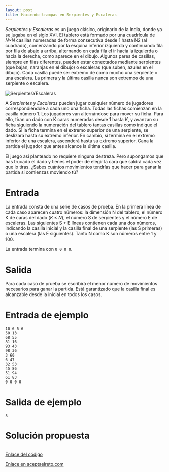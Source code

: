 ```yaml
---
layout: post
title: Haciendo trampas en Serpientes y Escaleras
---
```


_Serpientes y Escaleras_ es un juego clásico, originario de la India, donde ya se jugaba en el siglo XVI. El tablero está formado por una cuadrícula de _N×N_ casillas numeradas de forma consecutiva desde 1 hasta N2 (al cuadrado), comenzando por la esquina inferior izquierda y continuando fila por fila de abajo a arriba, alternando en cada fila el ir hacia la izquierda o hacia la derecha, como aparece en el dibujo. Algunos pares de casillas, siempre en filas diferentes, pueden estar conectados mediante serpientes (que bajan, naranjas en el dibujo) o escaleras (que suben, azules en el dibujo). Cada casilla puede ser extremo de como mucho una serpiente o una escalera. La primera y la última casilla nunca son extremos de una serpiente o escalera.

![SerpientesYEscaleras](https://www.aceptaelreto.com/pub/problems/v002/53/st/statements/Spanish/serpientesYEscaleras.svg)

A _Serpientes y Escaleras_ pueden jugar cualquier número de jugadores correspondiéndole a cada uno una ficha. Todas las fichas comienzan en la casilla número 1. Los jugadores van alternándose para mover su ficha. Para ello, tiran un dado con K caras numeradas desde 1 hasta _K_, y avanzan su ficha siguiendo la numeración del tablero tantas casillas como indique el dado. Si la ficha termina en el extremo superior de una serpiente, se deslizará hasta su extremo inferior. En cambio, si termina en el extremo inferior de una escalera, ascenderá hasta su extremo superior. Gana la partida el jugador que antes alcance la última casilla.

El juego así planteado no requiere ninguna destreza. Pero supongamos que has trucado el dado y tienes el poder de elegir la cara que saldrá cada vez que lo tiras. ¿Sabes cuántos movimientos tendrías que hacer para ganar la partida si comienzas moviendo tú?

# Entrada

La entrada consta de una serie de casos de prueba. En la primera línea de cada caso aparecen cuatro números: la dimensión N del tablero, el número K de caras del dado (_K_ ≤ _N_), el número S de serpientes y el número E de escaleras. Las siguientes S + E líneas contienen cada una dos números, indicando la casilla inicial y la casilla final de una serpiente (las S primeras) o una escalera (las E siguientes). Tanto N como K son números entre 1 y 100.

La entrada termina con `0 0 0 0`.

# Salida

Para cada caso de prueba se escribirá el menor número de movimientos necesarios para ganar la partida. Está garantizado que la casilla final es alcanzable desde la inicial en todos los casos.

# Entrada de ejemplo

```
10 6 5 6
50 13
68 55
81 16
93 43
98 36
3 60
6 47
32 53
45 86
51 94
61 83
0 0 0 0
```

# Salida de ejemplo

```
3
```
# Solución propuesta

``` python

```

[Enlace del código](https://github.com/israelem/aceptaelreto/blob/master/codes/2018-07-09-trampas.py)

[Enlace en aceptaelreto.com](https://www.aceptaelreto.com/problem/statement.php?id=253)
